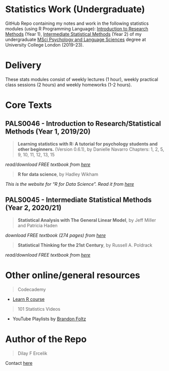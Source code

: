 # Statistics Work (Undergraduate)

GitHub Repo containing my notes and work in the following statistics modules (using R Programming Language): [Introduction to Research Methods](https://www.ucl.ac.uk/module-catalogue/modules/introduction-to-statistical-methods-PALS0046) (Year 1), [Intermediate Statistical Methods](https://www.ucl.ac.uk/module-catalogue/modules/intermediate-statistical-methods-PALS0045) (Year 2) of my undergraduate [MSci Psychology and Language Sciences](https://www.ucl.ac.uk/pals/study/undergraduates/msci-psychology-and-language-sciences) degree at University College London (2019-23).

# Delivery

These stats modules consist of weekly lectures (1 hour), weekly practical class sessions (2 hours) and weekly homeworks (1-2 hours).


# Core Texts

## PALS0046 - Introduction to Research/Statistical Methods (Year 1, 2019/20)

> **Learning statistics with R: A tutorial for psychology students and other beginners.** (Version 0.6.1), by Danielle Navarro
Chapters: 1, 2, 5, 9, 10, 11, 12, 13, 15

*read/download FREE textbook from [here](https://learningstatisticswithr.com/book/)*


> **R for data science**, by Hadley Wikham 

*This is the website for “R for Data Science”. Read it from [here](https://r4ds.had.co.nz/)*


## PALS0045 - Intermediate Statistical Methods (Year 2, 2020/21)

> **Statistical Analysis with The General Linear Model**, by Jeff Miller and Patricia Haden

*download FREE textbook (274 pages) from [here](https://www.freetechbooks.com/statistical-analysis-with-the-general-linear-model-t1303.html#:~:text=Jeffrey%20Miller%20wrote%3AStatistical%20Analysis,regression%2C%20and%20analysis%20of%20covariance)*


> **Statistical Thinking for the 21st Century**, by Russell A. Poldrack

*read/download FREE textbook from [here](https://statsthinking21.github.io/statsthinking21-core-site/index.html#why-does-this-book-exist)*


# Other online/general resources

> Codecademy
  - [Learn R course](https://www.codecademy.com/catalog/language/r)
  
> 101 Statistics Videos
  - YouTube Playlists by [Brandon Foltz](https://www.youtube.com/user/BCFoltz/playlists)
  

# Author of the Repo

> Dilay F Ercelik

Contact [here](https://www.linkedin.com/in/dilay-fidan-ercelik-682675194/)
  
